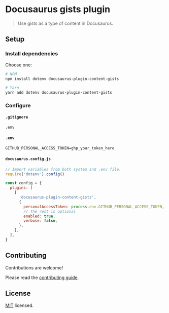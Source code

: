# Docusaurus gists plugin

> Use gists as a type of content in Docusaurus.

## Setup

### Install dependencies

Choose one:

```bash
# NPM
npm install dotenv docusaurus-plugin-content-gists

# Yarn
yarn add dotenv docusaurus-plugin-content-gists
```

### Configure

#### `.gitignore`

```gitignore
.env
```

#### `.env`

```env
GITHUB_PERSONAL_ACCESS_TOKEN=ghp_your_token_here
```

#### `docusaurus.config.js`

```js
// Import variables from both system and .env file.
require('dotenv').config()

const config = {
  plugins: [
    [
      'docusaurus-plugin-content-gists',
      {
        personalAccessToken: process.env.GITHUB_PERSONAL_ACCESS_TOKEN,
        // The rest is optional
        enabled: true,
        verbose: false,
      },
    ],
  ],
}
```

## Contributing

Contributions are welcome!

Please read the [contributing guide](./CONTRIBUTING.md).

## License

[MIT](./LICENSE) licensed.
